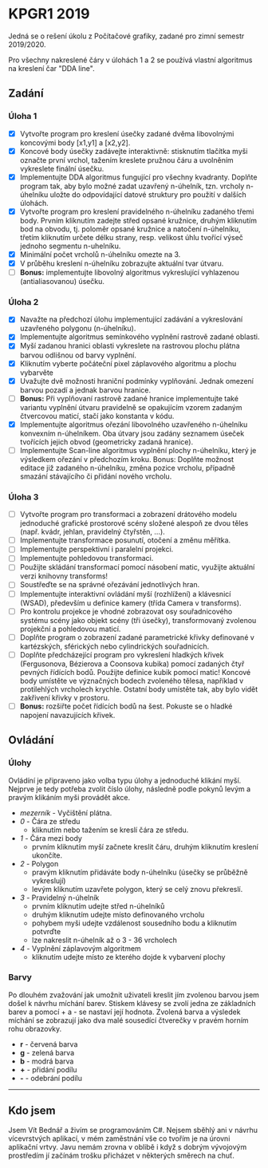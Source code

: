 # KPGR1 2019
Jedná se o rešení úkolu z Počítačové grafiky, zadané pro zimní semestr 2019/2020.

Pro všechny nakreslené čáry v úlohách 1 a 2 se používá vlastní algoritmus na kreslení čar "DDA line".
## Zadání
### Úloha 1
- [X] Vytvořte program pro kreslení úsečky zadané dvěma libovolnými koncovými body [x1,y1] a [x2,y2].
- [X] Koncové body úsečky zadávejte interaktivně: stisknutím tlačítka myši označte první vrchol, tažením kreslete pružnou čáru a uvolněním vykreslete finální úsečku.
- [X] Implementujte DDA algoritmus fungující pro všechny kvadranty.
Doplňte program tak, aby bylo možné zadat uzavřený n-úhelník, tzn. vrcholy n-úhelníku uložte do odpovídající datové struktury pro použití v dalších úlohách.
- [X] Vytvořte program pro kreslení pravidelného n-úhelníku zadaného třemi body. Prvním kliknutím zadejte střed opsané kružnice, druhým kliknutím bod na obvodu, tj. poloměr opsané kružnice a natočení n-úhelníku, třetím kliknutím určete délku strany, resp. velikost úhlu tvořící výseč jednoho segmentu n-uhelníku.
- [X] Minimální počet vrcholů n-úhelníku omezte na 3.
- [X] V průběhu kreslení n-úhelníku zobrazujte aktuální tvar útvaru.
- [ ] **Bonus:** implementujte libovolný algoritmus vykreslující vyhlazenou (antialiasovanou) úsečku.

### Úloha 2
- [X] Navažte na předchozí úlohu implementující zadávání a vykreslování uzavřeného polygonu (n-úhelníku).
- [X] Implementujte algoritmus semínkového vyplnění rastrově zadané oblasti.
- [X] Myší zadanou hranici oblasti vykreslete na rastrovou plochu plátna barvou odlišnou od barvy vyplnění.
- [X] Kliknutím vyberte počáteční pixel záplavového algoritmu a plochu vybarvěte
- [X] Uvažujte dvě možnosti hraniční podmínky vyplňování. Jednak omezení barvou pozadí a jednak barvou hranice.
- [ ] **Bonus:** Při vyplňovaní rastrově zadané hranice implementujte také variantu vyplnění útvaru pravidelně se opakujícím vzorem zadaným čtvercovou maticí, stačí jako konstanta v kódu.
- [X] Implementujte algoritmus ořezání libovolného uzavřeného n-úhelníku konvexním n-úhelníkem. Oba útvary jsou zadány seznamem úseček tvořících jejich obvod (geometricky zadaná hranice).
- [ ] Implementujte Scan-line algoritmus vyplnění plochy n-úhelníku, který je výsledkem ořezání v předchozím kroku.
Bonus: Doplňte možnost editace již zadaného n-úhelníku, změna pozice vrcholu, případně smazání stávajícího či přidání nového vrcholu. 

### Úloha 3
- [ ] Vytvořte program pro transformaci a zobrazení drátového modelu jednoduché grafické prostorové scény složené alespoň ze dvou těles (např. kvádr, jehlan, pravidelný čtyřstěn, …).
- [ ] Implementujte transformace posunutí, otočení a změnu měřítka.
- [ ] Implementujte perspektivní i paralelní projekci.
- [ ] Implementujte pohledovou transformaci.
- [ ] Použijte skládání transformací pomocí násobení matic, využijte aktuální verzi knihovny transforms!
- [ ] Soustřeďte se na správné ořezávání jednotlivých hran.
- [ ] Implementujte interaktivní ovládání myší (rozhlížení) a klávesnicí (WSAD), především u definice kamery (třída Camera v transforms).
- [ ] Pro kontrolu projekce je vhodné zobrazovat osy souřadnicového systému scény jako objekt scény (tři úsečky), transformovaný zvolenou projekční a pohledovou maticí.
- [ ] Doplňte program o zobrazení zadané parametrické křivky definované v kartézských, sférických nebo cylindrických souřadnicích.
- [ ] Doplňte předcházející program pro vykreslení hladkých křivek (Fergusonova, Bézierova a Coonsova kubika) pomocí zadaných čtyř pevných řídících bodů. Použijte definice kubik pomocí matic! Koncové body umístěte ve význačných bodech zvoleného tělesa, například v protilehlých vrcholech krychle. Ostatní body umístěte tak, aby bylo vidět zakřivení křivky v prostoru.
- [ ] **Bonus:** rozšiřte počet řídících bodů na šest. Pokuste se o hladké napojení navazujících křivek. 

## Ovládání
### Úlohy
Ovládíní je připraveno jako volba typu úlohy a jednoduché klikání myší. Nejprve je tedy potřeba zvolit číslo úlohy, následně podle pokynů levým a pravým klikáním myši provádět akce.
- *mezerník* - Vyčištění plátna.
- *0* - Čára ze středu
  - kliknutím nebo tažením se kreslí čára ze středu.
- *1* - Čára mezi body
  - prvním kliknutím myší začnete kreslit čáru, druhým kliknutím kreslení ukončíte.
- *2* - Polygon
  - pravým kliknutím přidáváte body n-úhelníku (úsečky se průběžně vykreslují)
  - levým kliknutím uzavřete polygon, který se celý znovu překreslí.
- *3* - Pravidelný n-úhelník
  - prvním kliknutím udejte střed n-úhelníků
  - druhým kliknutím udejte místo definovaného vrcholu
  - pohybem myši udejte vzdálenost sousedního bodu a kliknutím potvrďte
  - lze nakreslit n-úhelník až o 3 - 36 vrcholech
- *4* - Vyplnění záplavovým algoritmem
  - kliknutím udejte místo ze kterého dojde k vybarvení plochy

### Barvy
Po dlouhém zvažování jak umožnit uživateli kreslit jím zvolenou barvou jsem došel k návrhu míchání barev. Stiskem klávesy se zvolí jedna ze základních barev a pomocí + a - se nastaví její hodnota. Zvolená barva a výsledek míchání se zobrazují jako dva malé sousedící čtverečky v pravém horním rohu obrazovky.
- **r** - červená barva
- **g** - zelená barva
- **b** - modrá barva
- **+** - přidání podílu
- **-** - odebrání podílu
***

## Kdo jsem
Jsem Vít Bednář a živím se programováním C#. Nejsem sběhlý ani v návrhu vícevrstvých aplikací, v mém zaměstnání vše co tvořím je na úrovni aplikační vrtvy. Javu nemám zrovna v oblibě i když s dobrým vývojovým prostředím jí začínám trošku přicházet v některých směrech na chuť.
